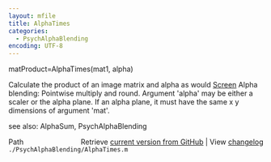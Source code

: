 ```yaml
---
layout: mfile
title: AlphaTimes
categories:
  - PsychAlphaBlending
encoding: UTF-8
---
```


matProduct=AlphaTimes\(mat1, alpha\)

Calculate the product of an image matrix and alpha as would [Screen](/docs/Screen) Alpha
blending: Pointwise multiply and round.  Argument 'alpha' may
be either a scaler or the alpha plane.   If an alpha plane, it must have
the same x y dimensions of argument 'mat'.

see also: AlphaSum, PsychAlphaBlending


<div class="code_header" style="text-align:right;">
  <span style="float:left;">Path&nbsp;&nbsp;</span> <span class="counter">Retrieve <a href=
  "https://raw.github.com/Psychtoolbox-3/Psychtoolbox-3/beta/./PsychAlphaBlending/AlphaTimes.m">current version from GitHub</a> | View <a href=
  "https://github.com/Psychtoolbox-3/Psychtoolbox-3/commits/beta/./PsychAlphaBlending/AlphaTimes.m">changelog</a></span>
</div>
<div class="code">
  <code>./PsychAlphaBlending/AlphaTimes.m</code>
</div>

